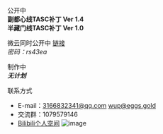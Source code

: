 公开中  
**副都心线TASC补丁 Ver 1.4**  
**半藏门线TASC补丁 Ver 1.0**  

微云同时公开中
[链接](https://share.weiyun.com/gd9AXFqu)  
_密码：rs43ea_

制作中  
_**无计划**_

联系方式
- E-mail：3166832341@qq.com wup@eggs.gold
- 交流群：1079579146
- [Bilibili个人空间](https://space.bilibili.com/248556377)
![image](https://i.loli.net/2020/11/15/lCbE2o43qJmsywr.png)